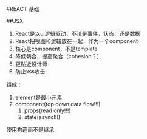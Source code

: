 #REACT 基础

##JSX

1. React是以ui逻辑驱动，不论是事件，状态，还是数据
2. React把视图和逻辑放在一起，作为一个component
3. 核心是component，不是template
4. 降低耦合，提高聚合（cohesion？）
5. 更贴近设计师
6. 防止xss攻击

组成：
1. element是最小元素
2. component(top down data flow!!!)
    1. props(read only!!!)
    2. state(async!!!)
    
使用构造而不是继承

